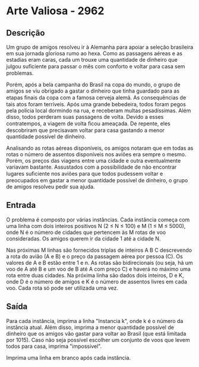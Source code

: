 # Arte Valiosa - 2962

## Descrição

Um grupo de amigos resolveu ir à Alemanha para apoiar a seleção brasileira em sua jornada gloriosa rumo ao hexa. Como as passagens aéreas e as estadias eram caras, cada um trouxe uma quantidade de dinheiro que julgou suﬁciente para passar o mês com conforto e voltar para casa sem problemas.

Porém, após a bela campanha do Brasil na copa do mundo, o grupo de amigos se viu obrigado a gastar o dinheiro que tinha guardado para as etapas ﬁnais da copa com a famosa cerveja alemã. As consequências de tais atos foram terríveis. Após uma grande bebedeira, todos foram pegos pela polícia local dormindo na rua, e receberam multas pesadíssimas. Além disso, todos perderam suas passagens de volta. Devido a esses contratempos, a viagem de volta ﬁcou ameaçada. De repente, eles descobriram que precisavam voltar para casa gastando a menor quantidade possível de dinheiro.

Analisando as rotas aéreas disponíveis, os amigos notaram que em todas as rotas o número de assentos disponíveis nos aviões era sempre o mesmo. Porém, os preços das viagens entre uma cidade e outra eventualmente variavam bastante. Assustados com a possibilidade de não encontrar lugares suﬁciente nos aviões para que todos pudessem voltar e preocupados em gastar a menor quantidade possível de dinheiro, o grupo de amigos resolveu pedir sua ajuda.


## Entrada

O problema é composto por várias instâncias. Cada instância começa com uma linha com dois inteiros positivos N (2 ≤ N ≤ 100) e M (1 ≤ M ≤ 5000), onde N é o número de cidades que pertencem às M rotas de voo consideradas. Os amigos querem ir da cidade 1 até a cidade N.

Nas próximas M linhas são fornecidos triplas de inteiros A B C descrevendo a rota do avião (A e B) e o preço da passagem aérea por pessoa (C). Os valores de A e B estão entre 1 e n. As rotas são bidirecionais (ou seja, há um voo de A até B e um voo de B até A com preço C) e haverá no máximo uma rota entre duas cidades. Na próxima linha são dados dois inteiros, D e K, onde D é o número de amigos e K é o número de assentos livres em cada voo. Cada rota só pode ser utilizada uma vez.

## Saída

Para cada instância, imprima a linha "Instancia k", onde k é o número da instância atual. Além disso, imprima a menor quantidade possível de dinheiro que os amigos vão gastar para voltar ao Brasil (que está limitada por 1015). Caso não seja possível escolher um conjunto de voos que levem todos para casa, imprima "impossivel".

Imprima uma linha em branco após cada instância.